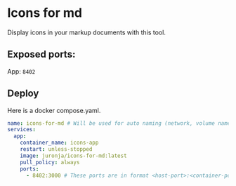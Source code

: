 # Icons for md

Display icons in your markup documents with this tool.

## Exposed ports:
App: `8402`

## Deploy

Here is a docker compose.yaml.

```yaml
name: icons-for-md # Will be used for auto naming (network, volume names)
services:
  app:
    container_name: icons-app
    restart: unless-stopped
    image: juronja/icons-for-md:latest
    pull_policy: always
    ports:
      - 8402:3000 # These ports are in format <host-port>:<container-port>
```


